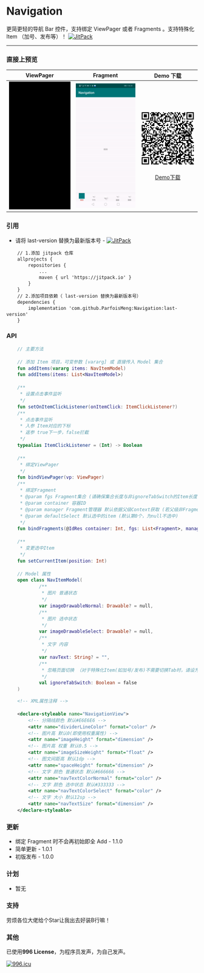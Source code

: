 # Navigation
更简更轻的导航 Bar 控件，支持绑定 ViewPager 或者 Fragments 。支持特殊化 Item （加号、发布等）！  [![JitPack](https://jitpack.io/v/ParfoisMeng/Navigation.svg)](https://jitpack.io/#ParfoisMeng/Navigation)

- - - - - 

### 直接上预览
| ViewPager | Fragment | Demo 下载 |
| :---: | :---: | :---: |
| <img src="https://github.com/ParfoisMeng/Navigation/raw/master/screenshot/navigation_with_vp.gif" width="260px"/> | <img src="https://github.com/ParfoisMeng/Navigation/raw/master/screenshot/navigation_with_fg.gif" width="260px"/> | <img src="https://github.com/ParfoisMeng/Navigation/raw/master/demo/demo_qr.png" width="260px"/><br><br>[Demo下载](https://raw.githubusercontent.com/ParfoisMeng/Navigation/master/demo/demo.apk) |

### 引用
 - 请将 last-version 替换为最新版本号 - [![JitPack](https://jitpack.io/v/ParfoisMeng/Navigation.svg)](https://jitpack.io/#ParfoisMeng/Navigation)
```
    // 1.添加 jitpack 仓库
    allprojects {
        repositories {
            ...
            maven { url 'https://jitpack.io' }
        }
    }
    // 2.添加项目依赖（ last-version 替换为最新版本号）
    dependencies {
        implementation 'com.github.ParfoisMeng:Navigation:last-version'
    }
```

### API
``` kotlin
    // 主要方法

    // 添加 Item 项目，可变参数 [vararg] 或 直接传入 Model 集合
    fun addItems(vararg items: NavItemModel)
    fun addItems(items: List<NavItemModel>)

    /**
     * 设置点击事件监听
     */
    fun setOnItemClickListener(onItemClick: ItemClickListener?)
    /**
     * 点击事件监听
     * 入参 Item对应的下标
     * 返参 true下一步，false拦截
     */
    typealias ItemClickListener = (Int) -> Boolean

    /**
     * 绑定ViewPager
     */
    fun bindViewPager(vp: ViewPager)
    /**
     * 绑定Fragment
     * @param fgs Fragment集合 (请确保集合长度与非ignoreTabSwitch的Item长度一致)
     * @param container 容器ID
     * @param manager Fragment管理器 默认依据父级Context获取 (若父级非FragmentActivity会报错)
     * @param defaultSelect 默认选中的item (默认第0个，为null不选中)
     */
    fun bindFragments(@IdRes container: Int, fgs: List<Fragment>, manager: FragmentManager = (context as FragmentActivity).supportFragmentManager, defaultSelect: Int? = 0)

    /**
     * 变更选中Item
     */
    fun setCurrentItem(position: Int)

    // Model 属性
    open class NavItemModel(
            /**
             * 图片 普通状态
             */
            var imageDrawableNormal: Drawable? = null,
            /**
             * 图片 选中状态
             */
            var imageDrawableSelect: Drawable? = null,
            /**
             * 文字 内容
             */
            var navText: String? = "",
            /**
             * 忽略页面切换 （对于特殊化Item(如加号/发布)不需要切换Tab时，请设为true）
             */
            val ignoreTabSwitch: Boolean = false
    )
```
``` xml
    <!-- XML属性注释 -->

    <declare-styleable name="NavigationView">
        <!-- 分隔线颜色 默认#E6E6E6 -->
        <attr name="dividerLineColor" format="color" />
        <!-- 图片高 默认0(即使用权重属性) -->
        <attr name="imageHeight" format="dimension" />
        <!-- 图片高 权重 默认0.5 -->
        <attr name="imageSizeWeight" format="float" />
        <!-- 图文间距高 默认1dp -->
        <attr name="spaceHeight" format="dimension" />
        <!-- 文字 颜色 普通状态 默认#666666 -->
        <attr name="navTextColorNormal" format="color" />
        <!-- 文字 颜色 选中状态 默认#333333 -->
        <attr name="navTextColorSelect" format="color" />
        <!-- 文字 大小 默认12sp -->
        <attr name="navTextSize" format="dimension" />
    </declare-styleable>
```

### 更新
* 绑定 Fragment 时不会再初始即全 Add - 1.1.0
* 简单更新 - 1.0.1
* 初版发布 - 1.0.0

### 计划
* 暂无

### 支持
劳烦各位大佬给个Star让我出去好装B行嘛！

### 其他
已使用<b>996 License</b>，为程序员发声，为自己发声。

[![996.icu](https://img.shields.io/badge/link-996.icu-red.svg)](https://996.icu)
